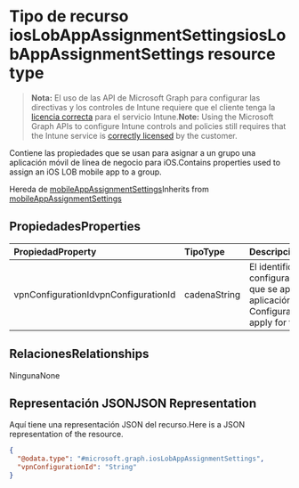# <a name="ioslobappassignmentsettings-resource-type"></a><span data-ttu-id="d42ba-101">Tipo de recurso iosLobAppAssignmentSettings</span><span class="sxs-lookup"><span data-stu-id="d42ba-101">iosLobAppAssignmentSettings resource type</span></span>

> <span data-ttu-id="d42ba-102">**Nota:** El uso de las API de Microsoft Graph para configurar las directivas y los controles de Intune requiere que el cliente tenga la [licencia correcta](https://go.microsoft.com/fwlink/?linkid=839381) para el servicio Intune.</span><span class="sxs-lookup"><span data-stu-id="d42ba-102">**Note:** Using the Microsoft Graph APIs to configure Intune controls and policies still requires that the Intune service is [correctly licensed](https://go.microsoft.com/fwlink/?linkid=839381) by the customer.</span></span>

<span data-ttu-id="d42ba-103">Contiene las propiedades que se usan para asignar a un grupo una aplicación móvil de línea de negocio para iOS.</span><span class="sxs-lookup"><span data-stu-id="d42ba-103">Contains properties used to assign an iOS LOB mobile app to a group.</span></span>

<span data-ttu-id="d42ba-104">Hereda de [mobileAppAssignmentSettings](../resources/intune_apps_mobileappassignmentsettings.md)</span><span class="sxs-lookup"><span data-stu-id="d42ba-104">Inherits from [mobileAppAssignmentSettings](../resources/intune_apps_mobileappassignmentsettings.md)</span></span>

## <a name="properties"></a><span data-ttu-id="d42ba-105">Propiedades</span><span class="sxs-lookup"><span data-stu-id="d42ba-105">Properties</span></span>
|<span data-ttu-id="d42ba-106">Propiedad</span><span class="sxs-lookup"><span data-stu-id="d42ba-106">Property</span></span>|<span data-ttu-id="d42ba-107">Tipo</span><span class="sxs-lookup"><span data-stu-id="d42ba-107">Type</span></span>|<span data-ttu-id="d42ba-108">Descripción</span><span class="sxs-lookup"><span data-stu-id="d42ba-108">Description</span></span>|
|:---|:---|:---|
|<span data-ttu-id="d42ba-109">vpnConfigurationId</span><span class="sxs-lookup"><span data-stu-id="d42ba-109">vpnConfigurationId</span></span>|<span data-ttu-id="d42ba-110">cadena</span><span class="sxs-lookup"><span data-stu-id="d42ba-110">String</span></span>|<span data-ttu-id="d42ba-111">El identificador de configuración de VPN que se aplicará a esta aplicación.</span><span class="sxs-lookup"><span data-stu-id="d42ba-111">The VPN Configuration Id to apply for this app.</span></span>|

## <a name="relationships"></a><span data-ttu-id="d42ba-112">Relaciones</span><span class="sxs-lookup"><span data-stu-id="d42ba-112">Relationships</span></span>
<span data-ttu-id="d42ba-113">Ninguna</span><span class="sxs-lookup"><span data-stu-id="d42ba-113">None</span></span>
## <a name="json-representation"></a><span data-ttu-id="d42ba-114">Representación JSON</span><span class="sxs-lookup"><span data-stu-id="d42ba-114">JSON Representation</span></span>
<span data-ttu-id="d42ba-115">Aquí tiene una representación JSON del recurso.</span><span class="sxs-lookup"><span data-stu-id="d42ba-115">Here is a JSON representation of the resource.</span></span>
<!-- {
  "blockType": "resource",
  "keyProperty": "id",
  "@odata.type": "microsoft.graph.iosLobAppAssignmentSettings"
}
-->
``` json
{
  "@odata.type": "#microsoft.graph.iosLobAppAssignmentSettings",
  "vpnConfigurationId": "String"
}
```



